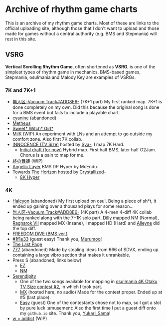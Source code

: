 # Archive of rhythm game charts

This is an archive of my rhythm game charts. Most of these are links to
the official uploading site, although those that I don't want to upload
and those made for games without a central authority (e.g. BMS and
Stepmania) will rest in this site.

## VSRG

**Vertical Scrolling Rhythm Game**, often shortened as **VSRG**, is
one of the simplest types of rhythm game in mechanics. BMS-based
games, Stepmania, osu!mania and Malody Key are examples of VSRGs.

[Alleyne]: http://space.bilibili.com/189328443

[ots2]: https://osu.ppy.sh/community/forums/topics/1308172

### 7K and 7K+1

- [無人区-Vacuum Track#ADD8E6-](https://osu.ppy.sh/beatmapsets/1151089)
  (7K+1 part) My first ranked map. 7K+1 is done completely on my own.
  Did this because the original song is done for a BMS event but fails
  to include a playable chart.
- [cyanine](https://osu.ppy.sh/beatmapsets/1173053) (abandoned)
- [Metheus](https://osu.ppy.sh/beatmapsets/1242469)
- [Sweet* Witch* Girl*](https://osu.ppy.sh/beatmapsets/1401516)
- [MilK](https://osu.ppy.sh/beatmapsets/1443095) (WIP)
  An experiment with LNs and an attempt to go outside my comfort zone.
  Also first 7K collab.
- [INNOCENCE (TV Size)](https://osu.ppy.sh/beatmapsets/1484888) hosted
  by [Sya-](https://osu.ppy.sh/users/3484485); I map 7K Hard.
  - [Initial draft (for now)](osu/sya4567_innocence_7H.osu) Hybrid map.
    First half BMS, later half O2Jam. Chorus is a pain to map for me.
- [終の舞姫](https://osu.ppy.sh/beatmapsets/1513960) (WIP)
- [Angelic Layer](bms/angelic14_mcd.bme) BMS DP Hyper by McEndu.
- [Towards The Horizon](https://osu.ppy.sh/beatmapsets/1530048) hosted
  by [Crystallized-](https://osu.ppy.sh/users/14351534)
  - [8K Hyper](osu/timerains_horizon_SPH.osu)

### 4K

- [Halcyon](https://osu.ppy.sh/beatmapsets/1102270) (abandoned)
  My first upload on osu!. Being a piece of sh*t, it ended up gaining
  over a thousand plays for some reason&hellip;
- [無人区-Vacuum Track#ADD8E6-](https://osu.ppy.sh/beatmapsets/1151089)
  (4K part) A 4-men 4-diff 4K collab being ranked along with the 7+1K
  solo part. [Dilly](https://twitter.com/dilly_p_) mapped NM (Normal),
  [Ragnarok VII](https://osu.ppy.sh/users/7861549) mapped MX (Insane),
  I mapped HD (Hard) and [Alleyne] did the top diff.
- [FREEDOM DiVE (BMS ver.)](https://osu.ppy.sh/beatmapsets/1209825)
- [\#1f1e33](https://osu.ppy.sh/beatmapsets/1184620#mania/2485264)
  (guest easy) Thank you, [Murumoo](https://osu.ppy.sh/users/8001433)!
- [The Last Page](https://osu.ppy.sh/beatmapsets/1272833)
- [777](https://osu.ppy.sh/beatmapsets/1312841) (abandoned)
  Made by stealing ideas from 666 of SDVX, ending up containing a large
  vibro section that makes it unrankable.
- Press S (abandoned; links below)
  - [EZ](http://m.mugzone.net/chart/89454)
  - [NM](http://m.mugzone.net/chart/90115)
- [Serendipity](https://osu.ppy.sh/beatmapsets/1475969)
  - One of the two songs available for mapping in [osu!mania 4K Otaku
    TV Size contest #2][ots2], in which I took part.
  - [MX](osu/serendipity_ots_aninande.osu) (hosted here, no audio)
    Made for the contest proper. Ended up at #5 (last place).
  - [Easy](osu/01_serendipity_ots_4easy.osu) (guest)
    One of the contestants chose not to map, so I got a slot by pure
    luck :amusement: Also the first time I put a guest diff onto my
    `github.io` site. Thank you,
    [Yukari_Sama](https://osu.ppy.sh/users/6316524)!
- [w = addict](https://osu.ppy.sh/beatmapsets/1438844) (WIP)
